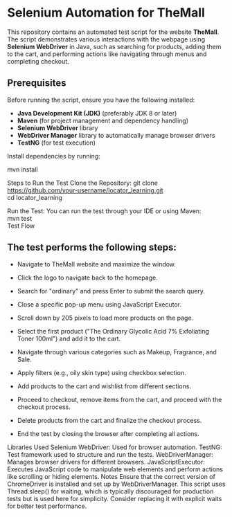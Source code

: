 
# Selenium Automation for TheMall

This repository contains an automated test script for the website **TheMall**. The script demonstrates various interactions with the webpage using **Selenium WebDriver** in Java, such as searching for products, adding them to the cart, and performing actions like navigating through menus and completing checkout.

## Prerequisites

Before running the script, ensure you have the following installed:
- **Java Development Kit (JDK)** (preferably JDK 8 or later)
- **Maven** (for project management and dependency handling)
- **Selenium WebDriver** library
- **WebDriver Manager** library to automatically manage browser drivers
- **TestNG** (for test execution)
  
Install dependencies by running:


mvn install

Steps to Run the Test 
Clone the Repository: 
git clone https://github.com/your-username/locator_learning.git    
cd locator_learning

Run the Test: You can run the test through your IDE or using Maven:  
mvn test   
Test Flow

## The test performs the following steps:

- Navigate to TheMall website and maximize the window. 

- Click the logo to navigate back to the homepage. 

- Search for "ordinary" and press Enter to submit the search query. <br>

- Close a specific pop-up menu using JavaScript Executor. <br>

- Scroll down by 205 pixels to load more products on the page. <br>

- Select the first product ("The Ordinary Glycolic Acid 7% Exfoliating Toner 100ml") and add it to the cart. <br>

- Navigate through various categories such as Makeup, Fragrance, and Sale. <br>

- Apply filters (e.g., oily skin type) using checkbox selection. <br>

- Add products to the cart and wishlist from different sections. <br>

- Proceed to checkout, remove items from the cart, and proceed with the checkout process.


- Delete products from the cart and finalize the checkout process.


- End the test by closing the browser after completing all actions.


Libraries Used
Selenium WebDriver: Used for browser automation.
TestNG: Test framework used to structure and run the tests.
WebDriverManager: Manages browser drivers for different browsers.
JavaScriptExecutor: Executes JavaScript code to manipulate web elements and perform actions like scrolling or hiding elements.
Notes
Ensure that the correct version of ChromeDriver is installed and set up by WebDriverManager.
This script uses Thread.sleep() for waiting, which is typically discouraged for production tests but is used here for simplicity. Consider replacing it with explicit waits for better test performance.


